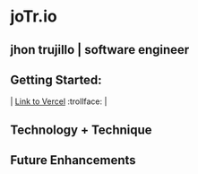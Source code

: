 # joTr.io 
## jhon trujillo | software engineer

## Getting Started:
| [Link to Vercel](https://sea-portfolio.vercel.app/) :trollface: |

## Technology + Technique

## Future Enhancements